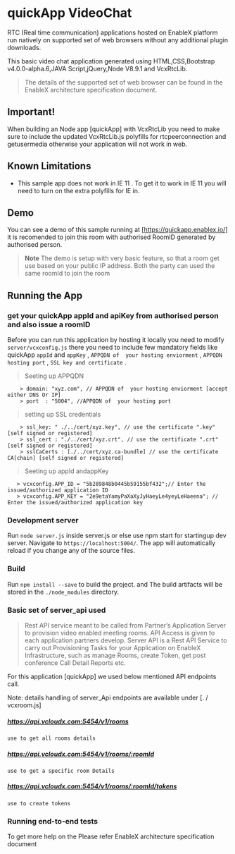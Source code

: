 # quickApp VideoChat
RTC (Real time communication) applications hosted on EnableX platform run natively on supported set of web browsers without any additional plugin downloads. 

This basic video chat application generated using HTML,CSS,Bootstrap v4.0.0-alpha.6,JAVA Script,jQuery,Node V8.9.1 and VcxRtcLib.

>The details of the supported set of web browser can be found in the EnableX architecture specification document.
## Important!

When building an Node app [quickApp] with VcxRtcLib you need to make sure to include the updated VcxRtcLib.js polyfills for rtcpeerconnection and getusermedia otherwise your application will not work in web.

## Known Limitations

* This sample app does not work in IE 11 . To get it to work in IE 11 you will need to turn on the extra polyfills for IE in.

## Demo

You can see a demo of this sample running at [https://quickapp.enablex.io/] it is recomended to join this room with authorised RoomID generated by authorised person.
> **Note** The demo is setup with very basic feature, so that a room get use  based on your public IP address. Both the party can used the same roomId to join the room
## Running the App

### get your quickApp appId and apiKey from authorised person and also issue a roomID

Before you can run this application by hosting it locally you need to modify `server/vcxconfig.js` there you need to include few mandatory fields like quickApp `appId` and `appKey` , `APPQDN of  your hosting enviorment` , `APPQDN hosting port` , `SSL key and certificate` .
  >Seeting up APPQDN
        
        > domain: "xyz.com", // APPQDN of  your hosting enviorment [accept either DNS Or IP]
        > port  : "5004", //APPQDN of  your hosting port
  >setting up SSL credentials
        
        > ssl_key: " ./../cert/xyz.key", // use the certificate ".key" [self signed or registered]
        > ssl_cert : "./../cert/xyz.crt", // use the certificate ".crt" [self signed or registered]
        > sslCaCerts : [./../cert/xyz.ca-bundle] // use the certificate CA[chain] [self signed or registered]        
  >Seeting up appId andappKey   
    
       > vcxconfig.APP_ID = "5b289848b0445b59155bf432";// Enter the issued/authorized application ID
       > vcxconfig.APP_KEY = "2e9etaYamyPaXaXyJyHaeyLe4yeyLeHaeena"; // Enter the issued/authorized application key
   
    
        
        
### Development server

Run `node server.js` inside server.js or else use npm start  for startingup dev server. Navigate to `https://localhost:5004/`. The app will automatically reload if you change any of the source files.


### Build

Run `npm install --save` to build the project. and The build artifacts will be stored in the `./node_modules` directory.

### Basic set of server_api used
>Rest API service meant to be called from Partner’s Application Server to provision video enabled 
meeting rooms. API Access is given to each application partners develop. Server API is a Rest API 
Service to carry out Provisioning Tasks for your Application on EnableX Infrastructure, such as manage Rooms, 
create Token, get post conference Call Detail Reports etc.

For this  application [quickApp] we used below  mentioned API endpoints call.

Note: details handling of server_Api endpoints are available under [. / vcxroom.js]
  ##### https://api.vcloudx.com:5454/v1/rooms
    use to get all rooms details
  ##### https://api.vcloudx.com:5454/v1/rooms/:roomId
    use to get a specific room Details
  ##### https://api.vcloudx.com:5454/v1/rooms/:roomId/tokens
    use to create tokens
### Running end-to-end tests
To get more help on the Please refer EnableX architecture specification document